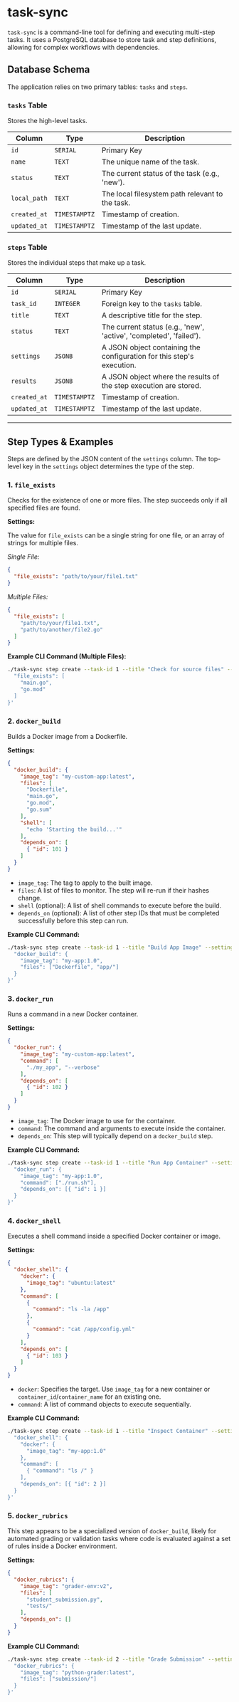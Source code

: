 # task-sync

`task-sync` is a command-line tool for defining and executing multi-step tasks. It uses a PostgreSQL database to store task and step definitions, allowing for complex workflows with dependencies.

## Database Schema

The application relies on two primary tables: `tasks` and `steps`.

### `tasks` Table

Stores the high-level tasks.

| Column     | Type        | Description                                      |
|------------|-------------|--------------------------------------------------|
| `id`         | `SERIAL`    | Primary Key                                      |
| `name`       | `TEXT`      | The unique name of the task.                     |
| `status`     | `TEXT`      | The current status of the task (e.g., 'new').    |
| `local_path` | `TEXT`      | The local filesystem path relevant to the task.  |
| `created_at` | `TIMESTAMPTZ` | Timestamp of creation.                           |
| `updated_at` | `TIMESTAMPTZ` | Timestamp of the last update.                    |

### `steps` Table

Stores the individual steps that make up a task.

| Column     | Type        | Description                                                                 |
|------------|-------------|-----------------------------------------------------------------------------|
| `id`         | `SERIAL`    | Primary Key                                                                 |
| `task_id`    | `INTEGER`   | Foreign key to the `tasks` table.                                           |
| `title`      | `TEXT`      | A descriptive title for the step.                                           |
| `status`     | `TEXT`      | The current status (e.g., 'new', 'active', 'completed', 'failed').          |
| `settings`   | `JSONB`     | A JSON object containing the configuration for this step's execution.       |
| `results`    | `JSONB`     | A JSON object where the results of the step execution are stored.           |
| `created_at` | `TIMESTAMPTZ` | Timestamp of creation.                                                      |
| `updated_at` | `TIMESTAMPTZ` | Timestamp of the last update.                                               |

---

## Step Types & Examples

Steps are defined by the JSON content of the `settings` column. The top-level key in the `settings` object determines the type of the step.

### 1. `file_exists`

Checks for the existence of one or more files. The step succeeds only if all specified files are found.

**Settings:**

The value for `file_exists` can be a single string for one file, or an array of strings for multiple files.

*Single File:*
```json
{
  "file_exists": "path/to/your/file1.txt"
}
```

*Multiple Files:*
```json
{
  "file_exists": [
    "path/to/your/file1.txt",
    "path/to/another/file2.go"
  ]
}
```

**Example CLI Command (Multiple Files):**

```bash
./task-sync step create --task-id 1 --title "Check for source files" --settings '{
  "file_exists": [
    "main.go",
    "go.mod"
  ]
}'
```

### 2. `docker_build`

Builds a Docker image from a Dockerfile.

**Settings:**

```json
{
  "docker_build": {
    "image_tag": "my-custom-app:latest",
    "files": [
      "Dockerfile",
      "main.go",
      "go.mod",
      "go.sum"
    ],
    "shell": [
      "echo 'Starting the build...'"
    ],
    "depends_on": [
      { "id": 101 }
    ]
  }
}
```
- `image_tag`: The tag to apply to the built image.
- `files`: A list of files to monitor. The step will re-run if their hashes change.
- `shell` (optional): A list of shell commands to execute before the build.
- `depends_on` (optional): A list of other step IDs that must be completed successfully before this step can run.

**Example CLI Command:**

```bash
./task-sync step create --task-id 1 --title "Build App Image" --settings '{
  "docker_build": {
    "image_tag": "my-app:1.0",
    "files": ["Dockerfile", "app/"]
  }
}'
```

### 3. `docker_run`

Runs a command in a new Docker container.

**Settings:**

```json
{
  "docker_run": {
    "image_tag": "my-custom-app:latest",
    "command": [
      "./my_app", "--verbose"
    ],
    "depends_on": [
      { "id": 102 }
    ]
  }
}
```
- `image_tag`: The Docker image to use for the container.
- `command`: The command and arguments to execute inside the container.
- `depends_on`: This step will typically depend on a `docker_build` step.

**Example CLI Command:**

```bash
./task-sync step create --task-id 1 --title "Run App Container" --settings '{
  "docker_run": {
    "image_tag": "my-app:1.0",
    "command": ["./run.sh"],
    "depends_on": [{ "id": 1 }]
  }
}'
```

### 4. `docker_shell`

Executes a shell command inside a specified Docker container or image.

**Settings:**

```json
{
  "docker_shell": {
    "docker": {
      "image_tag": "ubuntu:latest"
    },
    "command": [
      {
        "command": "ls -la /app"
      },
      {
        "command": "cat /app/config.yml"
      }
    ],
    "depends_on": [
      { "id": 103 }
    ]
  }
}
```
- `docker`: Specifies the target. Use `image_tag` for a new container or `container_id`/`container_name` for an existing one.
- `command`: A list of command objects to execute sequentially.

**Example CLI Command:**

```bash
./task-sync step create --task-id 1 --title "Inspect Container" --settings '{
  "docker_shell": {
    "docker": {
      "image_tag": "my-app:1.0"
    },
    "command": [
      { "command": "ls /" }
    ],
    "depends_on": [{ "id": 2 }]
  }
}'
```

### 5. `docker_rubrics`

This step appears to be a specialized version of `docker_build`, likely for automated grading or validation tasks where code is evaluated against a set of rules inside a Docker environment.

**Settings:**

```json
{
  "docker_rubrics": {
    "image_tag": "grader-env:v2",
    "files": [
      "student_submission.py",
      "tests/"
    ],
    "depends_on": []
  }
}
```

**Example CLI Command:**

```bash
./task-sync step create --task-id 2 --title "Grade Submission" --settings '{
  "docker_rubrics": {
    "image_tag": "python-grader:latest",
    "files": ["submission/"]
  }
}'
```

